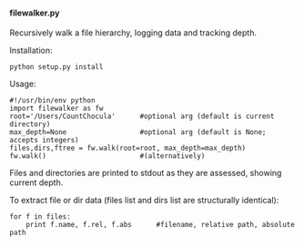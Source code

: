 <h4>filewalker.py</h4>

Recursively walk a file hierarchy, logging data and tracking depth. 

Installation: 

`python setup.py install`


Usage:

	#!/usr/bin/env python
	import filewalker as fw
	root='/Users/CountChocula'		#optional arg (default is current directory)
	max_depth=None					#optional arg (default is None; accepts integers)
	files,dirs,ftree = fw.walk(root=root, max_depth=max_depth)
	fw.walk()						#(alternatively)	

Files and directories are printed to stdout as they are assessed, showing current depth. 

To extract file or dir data (files list and dirs list are structurally identical):

	for f in files:
		print f.name, f.rel, f.abs		#filename, relative path, absolute path
